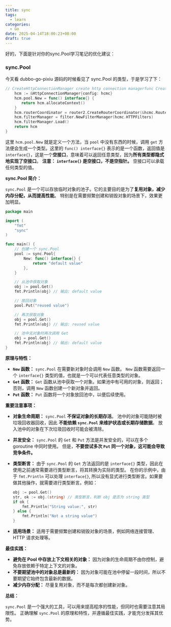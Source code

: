 ```yaml
---
title: sync
tags:
  - learn
categories:
  - Go
date: 2025-04-14T18:00:23+08:00
draft: true
---
```

好的，下面是针对你的sync.Pool学习笔记的优化建议：

### sync.Pool

今天看 dubbo-go-pixiu 源码的时候看见了 sync.Pool 的类型，于是学习了下：

```go
// CreateHttpConnectionManager create http connection managerfunc CreateHttpConnectionManager(hcmc *model.HttpConnectionManagerConfig) *HttpConnectionManager {
    hcm := &HttpConnectionManager{config: hcmc}
    hcm.pool.New = func() interface{} {
       return hcm.allocateContext()
    }
    hcm.routerCoordinator = router2.CreateRouterCoordinator(&hcmc.RouteConfig)
    hcm.filterManager = filter.NewFilterManager(hcmc.HTTPFilters)
    hcm.filterManager.Load()
    return hcm
}
```

这里 `hcm.pool.New` 就是定义一个方法，当 `pool` 中没有东西的时候，调用 `get` 方法便会生成一个类型。这里的 `func() interface{}` 表示的是一个函数，返回值是 `interface{}`，这是一个**空接口**，意味着可以返回任意类型，因为**所有类型都隐式地实现了空接口**。  **注意： `interface{}` 是空接口，不是空指针。**  空接口可以承载任何类型的值。

**sync.Pool 简介：**

`sync.Pool` 是一个可以存放临时对象的池子。它的主要目的是为了**复用对象，减少内存分配，从而提高性能**。  特别是在需要频繁创建和销毁对象的场景下，效果更加明显。

```go
package main

import (
	"fmt"
	"sync"
)

func main() {
	// 创建一个 sync.Pool
	pool := sync.Pool{
		New: func() interface{} {
			return "default value"
		},
	}

	// 从池中获取对象
	obj := pool.Get()
	fmt.Println(obj) // 输出: default value

	// 放回对象
	pool.Put("reused value")

	// 再次获取对象
	obj = pool.Get()
	fmt.Println(obj) // 输出: reused value

	// 池中无对象时再次调用 Get
	obj = pool.Get()
	fmt.Println(obj) // 输出: default value
}
```

**原理与特性：**

*   **`New` 函数：**  `sync.Pool` 在需要新对象时会调用 `New` 函数。  `New` 函数需要返回一个 `interface{}` 类型的值，也就是一个可以代表任意类型的对象。
*   **`Get` 函数：**  `Get` 函数从池中获取一个对象。如果池中有可用的对象，则返回；否则，调用 `New` 函数创建一个新对象并返回。
*   **`Put` 函数：**  `Put` 函数将一个对象放回池中，以便后续使用。

**重要注意事项：**

*   **对象生命周期：**  `sync.Pool` **不保证对象的长期存活**。 池中的对象可能随时被垃圾回收器回收，因此 **不能依赖 `sync.Pool` 来维护状态或长期存储数据**。  放入池中的对象在下次垃圾回收时可能会被清除。
*   **并发安全：** `sync.Pool` 的 `Get` 和 `Put` 方法是并发安全的，可以在多个 goroutine 中同时使用。 但是，**不要尝试多次 `Put` 同一个对象，这可能会导致竞争条件。**
*   **类型断言：**  由于 `sync.Pool` 的 `Get` 方法返回的是 `interface{}` 类型，因此在使用之前通常需要进行类型断言，将其转换为实际的类型。  在你的示例中，由于 `fmt.Println` 可以处理 `interface{}`, 所以没有显式进行类型断言。如果要做其他操作，就需要进行类型断言。例如：

    ```go
    obj := pool.Get()
    str, ok := obj.(string) // 类型断言，判断 obj 是否为 string 类型
    if ok {
        fmt.Println("String value:", str)
    } else {
        fmt.Println("Not a string value")
    }
    ```
*   **适用场景：** 适用于需要频繁创建和销毁对象的场景，例如网络连接管理、HTTP 请求处理等。

**最佳实践：**

*   **避免在 Pool 中存放上下文相关的对象：** 因为对象的生命周期不由你控制，避免存放依赖于特定上下文的对象。
*   **不要期望池中的对象总是最新的：** 因为对象可能在池中停留一段时间，所以不要期望它始终包含最新的数据。
*   **减少内存分配：** 尽量复用对象，而不是每次都创建新对象。

**总结：**

`sync.Pool` 是一个强大的工具，可以用来提高程序的性能，但同时也需要注意其局限性。 正确理解 `sync.Pool` 的原理和特性，并遵循最佳实践，才能充分发挥其优势。
